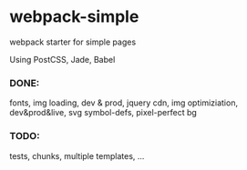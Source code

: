 # webpack-simple
webpack starter for simple pages

Using PostCSS, Jade, Babel

### DONE:
fonts, img loading, dev & prod, jquery cdn, img optimiziation, dev&prod&live, svg symbol-defs, pixel-perfect bg

### TODO:
tests, chunks, multiple templates, ...
